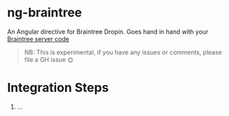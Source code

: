 ng-braintree
============

An Angular directive for Braintree Dropin. Goes hand in hand with your [Braintree server code](https://developers.braintreepayments.com/start/hello-server)

> NB: This is experimental, if you have any issues or comments, please file a GH issue :sun_with_face:

# Integration Steps

1. ...
